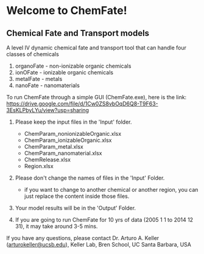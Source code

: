 # Welcome to ChemFate!
## Chemical Fate and Transport models
A level IV dynamic chemical fate and transport tool that can handle four classes of chemicals
  1) organoFate - non-ionizable organic chemicals
  2) ionOFate - ionizable organic chemicals
  3) metalFate - metals
  4) nanoFate - nanomaterials

To run ChemFate through a simple GUI (ChemFate.exe), 
here is the link: https://drive.google.com/file/d/1Cw0ZS8vbOqD6Q8-T9F63-3EsKLPbyLYu/view?usp=sharing

1. Please keep the input files in the 'Input' folder.
	- ChemParam_nonionizableOrganic.xlsx
	- ChemParam_ionizableOrganic.xlsx
	- ChemParam_metal.xlsx
	- ChemParam_nanomaterial.xlsx
	- ChemRelease.xlsx
	- Region.xlsx

2. Please don't change the names of files in the 'Input' Folder.
	- if you want to change to another chemical or another region,
	you can just replace the content inside those files.

3. Your model results will be in the 'Output' Folder.

4. If you are going to run ChemFate for 10 yrs of data (2005 1 1 to 2014 12 31),
	it may take around 3-5 mins.

If you have any questions, please contact Dr. Arturo A. Keller (arturokeller@ucsb.edu), Keller Lab, Bren School, UC Santa Barbara, USA
